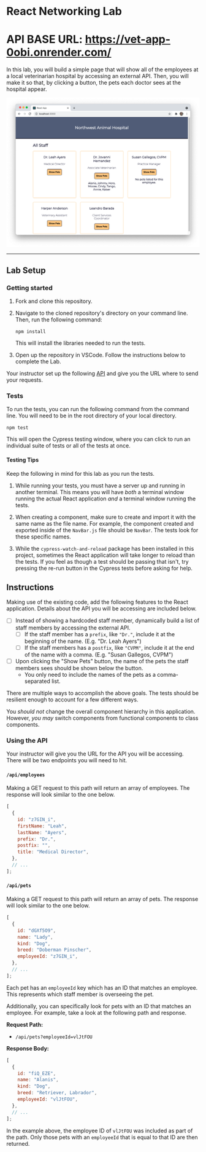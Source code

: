 # React Networking Lab

# API BASE URL: https://vet-app-0obi.onrender.com/


In this lab, you will build a simple page that will show all of the employees at a local veterinarian hospital by accessing an external API. Then, you will make it so that, by clicking a button, the pets each doctor sees at the hospital appear.

![Example of a completed application.](./assets/example.png)

---

## Lab Setup

### Getting started

1. Fork and clone this repository.

1. Navigate to the cloned repository's directory on your command line. Then, run the following command:

   ```
   npm install
   ```

   This will install the libraries needed to run the tests.

1. Open up the repository in VSCode. Follow the instructions below to complete the Lab.

Your instructor set up the following [API](https://github.com/joinpursuit/resource-veterinarian-api) and give you the URL where to send your requests. 

### Tests

To run the tests, you can run the following command from the command line. You will need to be in the root directory of your local directory.

```
npm test
```

This will open the Cypress testing window, where you can click to run an individual suite of tests or all of the tests at once.

#### Testing Tips

Keep the following in mind for this lab as you run the tests.

1. While running your tests, you must have a server up and running in another terminal. This means you will have _both_ a terminal window running the actual React application _and_ a terminal window running the tests.

1. When creating a component, make sure to create and import it with the same name as the file name. For example, the component created and exported inside of the `NavBar.js` file should be `NavBar`. The tests look for these specific names.

1. While the `cypress-watch-and-reload` package has been installed in this project, sometimes the React application will take longer to reload than the tests. If you feel as though a test should be passing that isn't, try pressing the re-run button in the Cypress tests before asking for help.

## Instructions

Making use of the existing code, add the following features to the React application. Details about the API you will be accessing are included below.

- [ ] Instead of showing a hardcoded staff member, dynamically build a list of staff members by accessing the external API.
  - [ ] If the staff member has a `prefix`, like `"Dr."`, include it at the beginning of the name. (E.g. "Dr. Leah Ayers")
  - [ ] If the staff members has a `postfix`, like `"CVPM"`, include it at the end of the name with a comma. (E.g. "Susan Gallegos, CVPM")
- [ ] Upon clicking the "Show Pets" button, the name of the pets the staff members sees should be shown below the button.
  - You only need to include the names of the pets as a comma-separated list.

There are multiple ways to accomplish the above goals. The tests should be resilient enough to account for a few different ways.

You _should not_ change the overall component hierarchy in this application. However, _you may_ switch components from functional components to class components.

### Using the API

Your instructor will give you the URL for the API you will be accessing. There will be two endpoints you will need to hit.

#### `/api/employees`

Making a GET request to this path will return an array of employees. The response will look similar to the one below.

```js
[
  {
    id: "z7GIN_i",
    firstName: "Leah",
    lastName: "Ayers",
    prefix: "Dr.",
    postfix: "",
    title: "Medical Director",
  },
  // ...
];
```

#### `/api/pets`

Making a GET request to this path will return an array of pets. The response will look similar to the one below.

```js
[
  {
    id: "dGXf5O9",
    name: "Lady",
    kind: "Dog",
    breed: "Doberman Pinscher",
    employeeId: "z7GIN_i",
  },
  // ...
];
```

Each pet has an `employeeId` key which has an ID that matches an employee. This represents which staff member is overseeing the pet.

Additionally, you can specifically look for pets with an ID that matches an employee. For example, take a look at the following path and response.

**Request Path:**

- `/api/pets?employeeId=vlJtFOU`

**Response Body:**

```js
[
  {
    id: "fiQ_EZE",
    name: "Alanis",
    kind: "Dog",
    breed: "Retriever, Labrador",
    employeeId: "vlJtFOU",
  },
  // ...
];
```

In the example above, the employee ID of `vlJtFOU` was included as part of the path. Only those pets with an `employeeId` that is equal to that ID are then returned.
